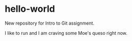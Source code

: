 # hello-world
New repository for  Intro to Git assignment.

I like to run and I am craving some Moe's queso right now.
